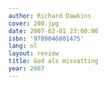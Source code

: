 ```yaml
---
author: Richard Dawkins
cover: 200.jpg
date: 2007-02-01 23:00:00
isbn: '9789046801475'
lang: nl
layout: review
title: God als misvatting
year: 2007
---
```


